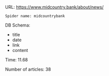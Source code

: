 URL: https://www.midcountry.bank/about/news/

    Spider name: midcountrybank

DB Schema:
- title
- date
- link
- content

Time: 11.68

Number of articles: 38
